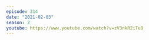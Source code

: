 ```yaml
---
episode: 314
date: "2021-02-03"
season: 2
youtube: https://www.youtube.com/watch?v=zV3nkR2iTu8
---
```

